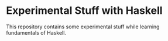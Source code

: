 # Experimental Stuff with Haskell

This repository contains some experimental stuff while learning fundamentals of Haskell.
